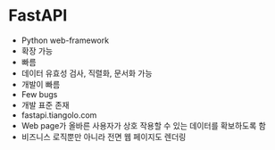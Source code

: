 # FastAPI

- Python web-framework
- 확장 가능
- 빠름
- 데이터 유효성 검사, 직렬화, 문서화 가능
- 개발이 빠름
- Few bugs
- 개발 표준 존재
- fastapi.tiangolo.com
- Web page가 올바른 사용자가 상호 작용할 수 있는 데이터를 확보하도록 함
- 비즈니스 로직뿐만 아니라 전면 웹 페이지도 렌더링
